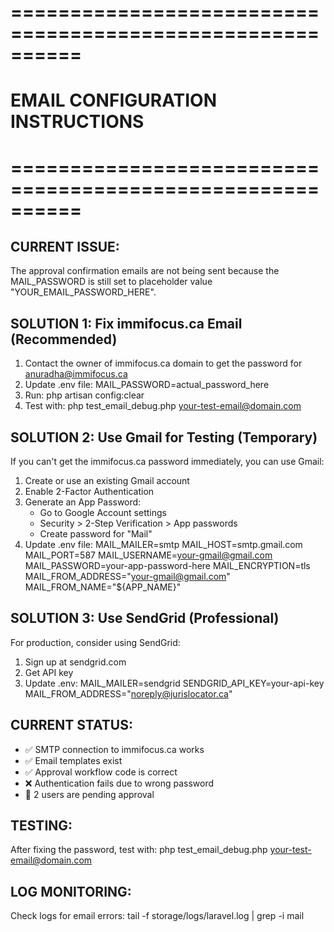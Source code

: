 # ==========================================================
# EMAIL CONFIGURATION INSTRUCTIONS
# ==========================================================

## CURRENT ISSUE:
The approval confirmation emails are not being sent because the MAIL_PASSWORD 
is still set to placeholder value "YOUR_EMAIL_PASSWORD_HERE".

## SOLUTION 1: Fix immifocus.ca Email (Recommended)
1. Contact the owner of immifocus.ca domain to get the password for anuradha@immifocus.ca
2. Update .env file:
   MAIL_PASSWORD=actual_password_here
3. Run: php artisan config:clear
4. Test with: php test_email_debug.php your-test-email@domain.com

## SOLUTION 2: Use Gmail for Testing (Temporary)
If you can't get the immifocus.ca password immediately, you can use Gmail:

1. Create or use an existing Gmail account
2. Enable 2-Factor Authentication
3. Generate an App Password:
   - Go to Google Account settings
   - Security > 2-Step Verification > App passwords
   - Create password for "Mail"
4. Update .env file:
   MAIL_MAILER=smtp
   MAIL_HOST=smtp.gmail.com
   MAIL_PORT=587
   MAIL_USERNAME=your-gmail@gmail.com
   MAIL_PASSWORD=your-app-password-here
   MAIL_ENCRYPTION=tls
   MAIL_FROM_ADDRESS="your-gmail@gmail.com"
   MAIL_FROM_NAME="${APP_NAME}"

## SOLUTION 3: Use SendGrid (Professional)
For production, consider using SendGrid:
1. Sign up at sendgrid.com
2. Get API key
3. Update .env:
   MAIL_MAILER=sendgrid
   SENDGRID_API_KEY=your-api-key
   MAIL_FROM_ADDRESS="noreply@jurislocator.ca"

## CURRENT STATUS:
- ✅ SMTP connection to immifocus.ca works
- ✅ Email templates exist
- ✅ Approval workflow code is correct
- ❌ Authentication fails due to wrong password
- 👥 2 users are pending approval

## TESTING:
After fixing the password, test with:
php test_email_debug.php your-test-email@domain.com

## LOG MONITORING:
Check logs for email errors:
tail -f storage/logs/laravel.log | grep -i mail
